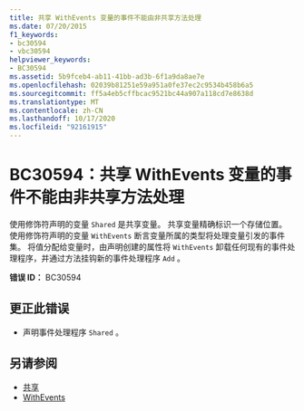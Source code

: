 ```yaml
---
title: 共享 WithEvents 变量的事件不能由非共享方法处理
ms.date: 07/20/2015
f1_keywords:
- bc30594
- vbc30594
helpviewer_keywords:
- BC30594
ms.assetid: 5b9fceb4-ab11-41bb-ad3b-6f1a9da8ae7e
ms.openlocfilehash: 02039b81251e59a951a0fe37ec2c9534b458b6a5
ms.sourcegitcommit: ff5a4eb5cffbcac9521bc44a907a118cd7e8638d
ms.translationtype: MT
ms.contentlocale: zh-CN
ms.lasthandoff: 10/17/2020
ms.locfileid: "92161915"
---
```

# <a name="bc30594-events-of-shared-withevents-variables-cannot-be-handled-by-non-shared-methods"></a>BC30594：共享 WithEvents 变量的事件不能由非共享方法处理

使用修饰符声明的变量 `Shared` 是共享变量。 共享变量精确标识一个存储位置。 使用修饰符声明的变量 `WithEvents` 断言变量所属的类型将处理变量引发的事件集。 将值分配给变量时，由声明创建的属性将 `WithEvents` 卸载任何现有的事件处理程序，并通过方法挂钩新的事件处理程序 `Add` 。

 **错误 ID：** BC30594

## <a name="to-correct-this-error"></a>更正此错误

- 声明事件处理程序 `Shared` 。

## <a name="see-also"></a>另请参阅

- [共享](../modifiers/shared.md)
- [WithEvents](../modifiers/withevents.md)
